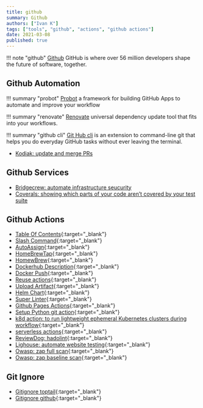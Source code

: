 ```yaml
---
title: github
summary: Github
authors: ["Ivan K"]
tags: ["tools", "github", "actions", "github actions"]
date: 2021-03-08
published: true
---
```


!!! note "github"
    [Github](https://github.com/)
    GitHub is where over 56 million developers shape the future of software, together.

## Github Automation

!!! summary "probot"
    [Probot][probot]
    a framework for building GitHub Apps to automate and improve your workflow

!!! summary "renovate"
    [Renovate][renovate]
    universal dependency update tool that fits into your workflows.

!!! summary "github cli"
    [Git Hub cli][git-hub]
    is an extension to command-line git that helps you do everyday GitHub tasks without ever leaving the terminal.

- [Kodiak: update and merge PRs](https://github.com/chdsbd/kodiak)

## Github Services

- [Bridgecrew: automate infrastructure seucurity](https://www.bridgecrew.cloud/)
- [Coverals: showing which parts of your code aren’t covered by your test suite](https://coveralls.io/)

## Github Actions

- [Table Of Contents](https://github.com/genuinetools/bane/blob/master/.github/workflows/toc.yml){:target="_blank"}
- [Slash Command](https://github.com/marketplace/actions/slash-command-dispatch){:target="_blank"}
- [AutoAssign](https://github.com/marketplace/actions/auto-assign-action){:target="_blank"}
- [HomeBrewTap](https://github.com/marketplace/actions/homebrew-tap){:target="_blank"}
- [HomewBrew](https://github.com/mislav/bump-homebrew-formula-action){:target="_blank"}
- [Dockerhub Description](https://github.com/peter-evans/dockerhub-description){:target="_blank"}
- [Docker Push](https://github.com/docker/build-push-action){:target="_blank"}
- [Reuse actions](https://github.com/fsfe/reuse-action){:target="_blank"}
- [Upload Artifact](https://github.com/actions/upload-artifact){:target="_blank"}
- [Helm Chart](https://github.com/helm/charts-repo-actions-demo){:target="_blank"}
- [Super Linter](https://github.com/github/super-linter){:target="_blank"}
- [Github Pages Actions](https://github.com/peaceiris/actions-gh-pages.git){:target="_blank"}
- [Setup Python git action](https://github.com/actions/setup-python){:target="_blank"}
- [k8d action: to run lightweight ephemeral Kubernetes clusters during workflow](https://github.com/AbsaOSS/k3d-action){:target="_blank"}
- [serverless actions](https://github.com/lambci/serverless-actions){:target="_blank"}
- [ReviewDog: hadolint](https://github.com/reviewdog/action-hadolint){:target="_blank"}
- [Lighouse: automate website testing](https://github.com/foo-software/lighthouse-check-action){:target="_blank"}
- [Owasp: zap full scan](https://github.com/marketplace/actions/owasp-zap-full-scan){:target="_blank"}
- [Owasp: zap baseline scan](https://github.com/marketplace/actions/owasp-zap-baseline-scan){:target="_blank"}

## Git Ignore

- [Gitignore toptail](https://www.toptal.com/developers/gitignore){:target="_blank"}
- [Gitignore github](https://github.com/github/gitignore){:target="_blank"}

[probot]: https://github.com/probot/settings
[git-hub]: https://hub.github.com/
[renovate]: https://github.com/renovatebot/renovate
